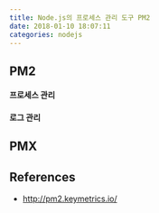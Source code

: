 ```yaml
---
title: Node.js의 프로세스 관리 도구 PM2
date: 2018-01-10 18:07:11
categories: nodejs
---
```


## PM2

#### 프로세스 관리

#### 로그 관리

## PMX

## References

- http://pm2.keymetrics.io/